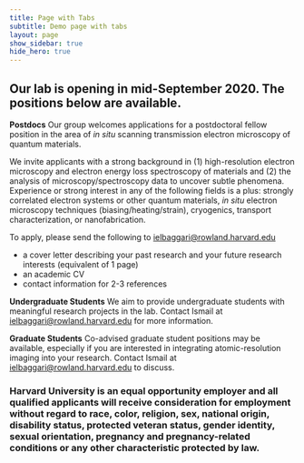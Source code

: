 ```yaml
---
title: Page with Tabs
subtitle: Demo page with tabs
layout: page
show_sidebar: true
hide_hero: true
---
```


## Our lab is opening in mid-September 2020. The positions below are available.

**Postdocs**
Our group welcomes applications for a postdoctoral fellow position in the area of <em> in situ </em> scanning transmission electron microscopy of quantum materials. 

We invite applicants with a strong background in (1) high-resolution electron microscopy and electron energy loss 
spectroscopy of materials and (2) the analysis of microscopy/spectroscopy data to uncover subtle phenomena.
Experience or strong interest in any of the following fields is a plus: strongly correlated electron systems or other quantum materials, 
<em>in situ </em> electron microscopy techniques (biasing/heating/strain), cryogenics, transport characterization, or nanofabrication.

To apply, please send the following to ielbaggari@rowland.harvard.edu 
* a cover letter describing your past research and your future research interests (equivalent of 1 page)
* an academic CV  
* contact information for 2-3 references

**Undergraduate Students**
We aim to provide undergraduate students with meaningful research projects in the lab. Contact Ismail at ielbaggari@rowland.harvard.edu for more information. 

**Graduate Students**
Co-advised graduate student positions may be available, especially if you are interested in integrating atomic-resolution imaging into your research.
Contact Ismail at ielbaggari@rowland.harvard.edu to discuss. 

### Harvard University is an equal opportunity employer and all qualified applicants will receive consideration for employment without regard to race, color, religion, sex, national origin, disability status, protected veteran status, gender identity, sexual orientation, pregnancy and pregnancy-related conditions or any other characteristic protected by law.
